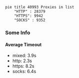 
```mermaid
pie title 40993 Proxies in list
    "HTTP" : 28379
    "HTTPS": 9942
    "SOCKS" : 9352
```

### Some Info
#### Average Timeout

- mixed: 3.9s
- http: 2.3s
- https: 8.2s
- socks: 6.4s